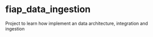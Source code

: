 # fiap_data_ingestion
Project to learn how implement an data architecture, integration and ingestion
